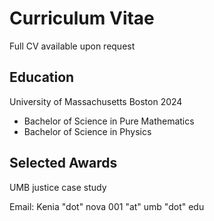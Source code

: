 # Curriculum Vitae
Full CV available upon request
## Education
University of Massachusetts Boston 2024
- Bachelor of Science in Pure Mathematics
- Bachelor of Science in Physics 

## Selected Awards

UMB justice case study
 


Email: Kenia "dot" nova 001 "at" umb "dot" edu
